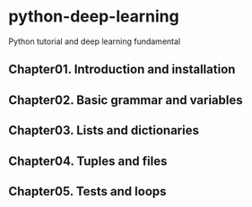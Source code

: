 # python-deep-learning
Python tutorial and deep learning fundamental

## Chapter01. Introduction and installation
## Chapter02. Basic grammar and variables
## Chapter03. Lists and dictionaries
## Chapter04. Tuples and files
## Chapter05. Tests and loops